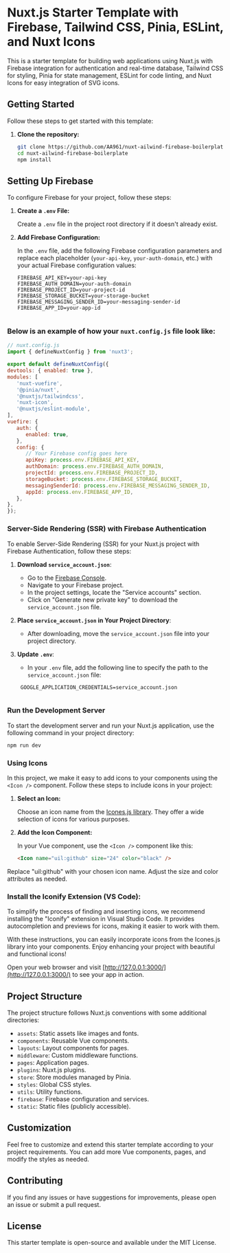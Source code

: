 # Nuxt.js Starter Template with Firebase, Tailwind CSS, Pinia, ESLint, and Nuxt Icons

This is a starter template for building web applications using Nuxt.js with Firebase integration for authentication and real-time database, Tailwind CSS for styling, Pinia for state management, ESLint for code linting, and Nuxt Icons for easy integration of SVG icons.

## Getting Started

Follow these steps to get started with this template:

1. **Clone the repository:**

   ```bash
   git clone https://github.com/AA961/nuxt-ailwind-firebase-boilerplate.git
   cd nuxt-ailwind-firebase-boilerplate
   npm install 

## Setting Up Firebase

To configure Firebase for your project, follow these steps:

1. **Create a `.env` File:**

   Create a `.env` file in the project root directory if it doesn't already exist.

2. **Add Firebase Configuration:**

   In the `.env` file, add the following Firebase configuration parameters and replace each placeholder (`your-api-key`, `your-auth-domain`, etc.) with your actual Firebase configuration values:

   ```env
   FIREBASE_API_KEY=your-api-key
   FIREBASE_AUTH_DOMAIN=your-auth-domain
   FIREBASE_PROJECT_ID=your-project-id
   FIREBASE_STORAGE_BUCKET=your-storage-bucket
   FIREBASE_MESSAGING_SENDER_ID=your-messaging-sender-id
   FIREBASE_APP_ID=your-app-id


### Below is an example of how your  `nuxt.config.js` file look like:

   ```javascript
   // nuxt.config.js
   import { defineNuxtConfig } from 'nuxt3';

   export default defineNuxtConfig({
   devtools: { enabled: true },
   modules: [
      'nuxt-vuefire',
      '@pinia/nuxt',
      '@nuxtjs/tailwindcss',
      'nuxt-icon',
      '@nuxtjs/eslint-module',
   ],
   vuefire: {
      auth: {
         enabled: true,
      },
      config: {
         // Your Firebase config goes here
         apiKey: process.env.FIREBASE_API_KEY,
         authDomain: process.env.FIREBASE_AUTH_DOMAIN,
         projectId: process.env.FIREBASE_PROJECT_ID,
         storageBucket: process.env.FIREBASE_STORAGE_BUCKET,
         messagingSenderId: process.env.FIREBASE_MESSAGING_SENDER_ID,
         appId: process.env.FIREBASE_APP_ID,
      },
   },
   });


   ```


### Server-Side Rendering (SSR) with Firebase Authentication

To enable Server-Side Rendering (SSR) for your Nuxt.js project with Firebase Authentication, follow these steps:

1. **Download `service_account.json`**:

   - Go to the [Firebase Console](https://console.firebase.google.com/).
   - Navigate to your Firebase project.
   - In the project settings, locate the "Service accounts" section.
   - Click on "Generate new private key" to download the `service_account.json` file.

2. **Place `service_account.json` in Your Project Directory**:

   - After downloading, move the `service_account.json` file into your project directory.

3. **Update `.env`**:

   - In your `.env` file, add the following line to specify the path to the `service_account.json` file:

   ```env
    GOOGLE_APPLICATION_CREDENTIALS=service_account.json
    
    ```




### Run the Development Server

To start the development server and run your Nuxt.js application, use the following command in your project directory:

```bash
npm run dev

```

### Using Icons

In this project, we make it easy to add icons to your components using the `<Icon />` component. Follow these steps to include icons in your project:

1. **Select an Icon:**
   
   Choose an icon name from the [Icones.js library](https://icones.js.org/). They offer a wide selection of icons for various purposes.

2. **Add the Icon Component:**

   In your Vue component, use the `<Icon />` component like this:

   ```html
   <Icon name="uil:github" size="24" color="black" />

   ```


Replace "uil:github" with your chosen icon name. Adjust the size and color attributes as needed.

### Install the Iconify Extension (VS Code):

To simplify the process of finding and inserting icons, we recommend installing the "Iconify" extension in Visual Studio Code. It provides autocompletion and previews for icons, making it easier to work with them.

With these instructions, you can easily incorporate icons from the Icones.js library into your components. Enjoy enhancing your project with beautiful and functional icons!


Open your web browser and visit [http://127.0.0.1:3000/](http://127.0.0.1:3000/) to see your app in action.

## Project Structure

The project structure follows Nuxt.js conventions with some additional directories:

- `assets`: Static assets like images and fonts.
- `components`: Reusable Vue components.
- `layouts`: Layout components for pages.
- `middleware`: Custom middleware functions.
- `pages`: Application pages.
- `plugins`: Nuxt.js plugins.
- `store`: Store modules managed by Pinia.
- `styles`: Global CSS styles.
- `utils`: Utility functions.
- `firebase`: Firebase configuration and services.
- `static`: Static files (publicly accessible).

## Customization

Feel free to customize and extend this starter template according to your project requirements. You can add more Vue components, pages, and modify the styles as needed.

## Contributing

If you find any issues or have suggestions for improvements, please open an issue or submit a pull request.

## License

This starter template is open-source and available under the MIT License.
